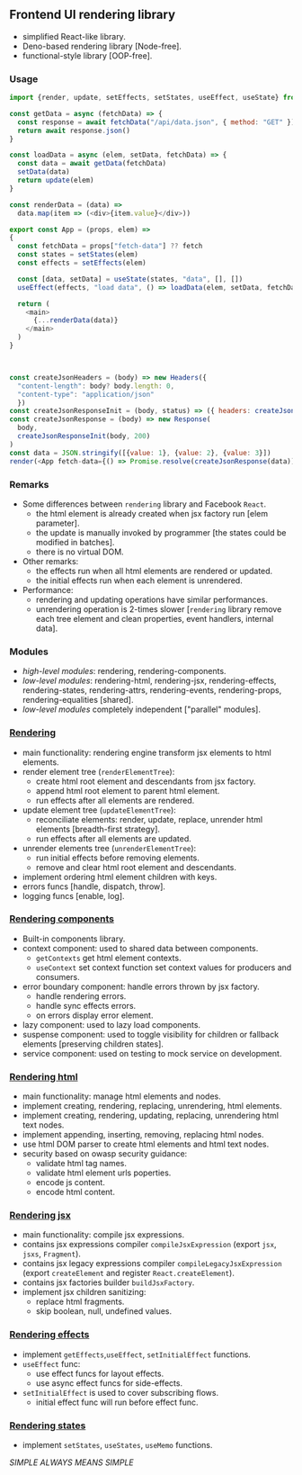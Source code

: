 ## Frontend UI rendering library
- simplified React-like library.
- Deno-based rendering library [Node-free].
- functional-style library [OOP-free].

### Usage
```javascript
import {render, update, setEffects, setStates, useEffect, useState} from "./index.js"

const getData = async (fetchData) => {
  const response = await fetchData("/api/data.json", { method: "GET" });
  return await response.json()
}

const loadData = async (elem, setData, fetchData) => {
  const data = await getData(fetchData)
  setData(data)
  return update(elem)
}

const renderData = (data) =>
  data.map(item => (<div>{item.value}</div>))

export const App = (props, elem) =>
{
  const fetchData = props["fetch-data"] ?? fetch
  const states = setStates(elem)
  const effects = setEffects(elem)

  const [data, setData] = useState(states, "data", [], [])
  useEffect(effects, "load data", () => loadData(elem, setData, fetchData), [])

  return (
    <main>
      {...renderData(data)}
    </main>
  )
}



const createJsonHeaders = (body) => new Headers({
  "content-length": body? body.length: 0,
  "content-type": "application/json"
  })
const createJsonResponseInit = (body, status) => ({ headers: createJsonHeaders(body), ok: true, status })
const createJsonResponse = (body) => new Response(
  body,
  createJsonResponseInit(body, 200)
)
const data = JSON.stringify([{value: 1}, {value: 2}, {value: 3}])
render(<App fetch-data={() => Promise.resolve(createJsonResponse(data))}></App>, document.body)
```

### Remarks
- Some differences between `rendering` library and Facebook `React`.
  - the html element is already created when jsx factory run [elem parameter].
  - the update is manually invoked by programmer [the states could be modified in batches].
  - there is no virtual DOM.
- Other remarks:
  - the effects run when all html elements are rendered or updated.
  - the initial effects run when each element is unrendered.
- Performance:
  - rendering and updating operations have similar performances.
  - unrendering operation is 2-times slower [`rendering` library remove each tree element and clean properties, event handlers, internal data].

### Modules
- *high-level modules*: rendering, rendering-components.
- *low-level modules*: rendering-html, rendering-jsx, rendering-effects, rendering-states, rendering-attrs, rendering-events, rendering-props, rendering-equalities [shared].
- *low-level modules* completely independent ["parallel" modules].

### [Rendering](./rendering/)
- main functionality: rendering engine transform jsx elements to html elements.
- render element tree (`renderElementTree`):
  - create html root element and descendants from jsx factory.
  - append html root element to parent html element.
  - run effects after all elements are rendered.
- update element tree (`updateElementTree`):
  - reconciliate elements: render, update, replace, unrender html elements [breadth-first strategy].
  - run effects after all elements are updated.
- unrender elements tree (`unrenderElementTree`):
  - run initial effects before removing elements.
  - remove and clear html root element and descendants.
- implement ordering html element children with keys.
- errors funcs [handle, dispatch, throw].
- logging funcs [enable, log].

### [Rendering components](./rendering-components/)
- Built-in components library.
- context component: used to shared data between components.
  - `getContexts` get html element contexts.
  - `useContext` set context function set context values for producers and consumers.
- error boundary component: handle errors thrown by jsx factory.
  - handle rendering errors.
  - handle sync effects errors.
  - on errors display error element.
- lazy component: used to lazy load components.
- suspense component: used to toggle visibility for children or fallback elements [preserving children states].
- service component: used on testing to mock service on development.

### [Rendering html](./rendering-html/)
- main functionality: manage html elements and nodes.
- implement creating, rendering, replacing, unrendering, html elements.
- implement creating, rendering, updating, replacing, unrendering html text nodes.
- implement appending, inserting, removing, replacing html nodes.
- use html DOM parser to create html elements and html text nodes.
- security based on owasp security guidance:
  - validate html tag names.
  - validate html element urls poperties.
  - encode js content.
  - encode html content.

### [Rendering jsx](./rendering-jsx/)
- main functionality: compile jsx expressions.
- contains jsx expressions compiler `compileJsxExpression` (export `jsx`, `jsxs`, `Fragment`).
- contains jsx legacy expressions compiler `compileLegacyJsxExpression` (export `createElement` and register `React.createElement`).
- contains jsx factories builder `buildJsxFactory`.
- implement jsx children sanitizing:
  - replace html fragments.
  - skip boolean, null, undefined values.

### [Rendering effects](./rendering-effects/)
- implement `getEffects`,`useEffect`, `setInitialEffect` functions.
- `useEffect` func:
  - use effect funcs for layout effects.
  - use async effect funcs for side-effects.
- `setInitialEffect` is used to cover subscribing flows.
  - initial effect func will run before effect func.


### [Rendering states](./rendering-states/)
- implement `setStates`, `useStates`, `useMemo` functions.

*SIMPLE ALWAYS MEANS SIMPLE*